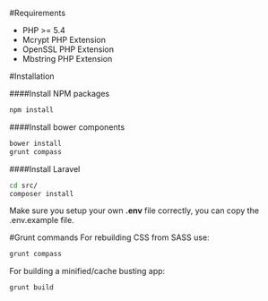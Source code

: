 #Requirements

- PHP >= 5.4
- Mcrypt PHP Extension
- OpenSSL PHP Extension
- Mbstring PHP Extension

#Installation

####Install NPM packages
```sh
npm install
```
####Install bower components
```sh
bower install
grunt compass
```
####Install Laravel
```sh
cd src/
composer install
```

Make sure you setup your own **.env** file correctly, you can copy the .env.example file.

#Grunt commands
For rebuilding CSS from SASS use:
```sh
grunt compass
```

For building a minified/cache busting app:
```sh
grunt build
```